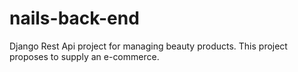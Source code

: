 # nails-back-end
Django Rest Api project for managing beauty products. This project proposes to supply an e-commerce.

